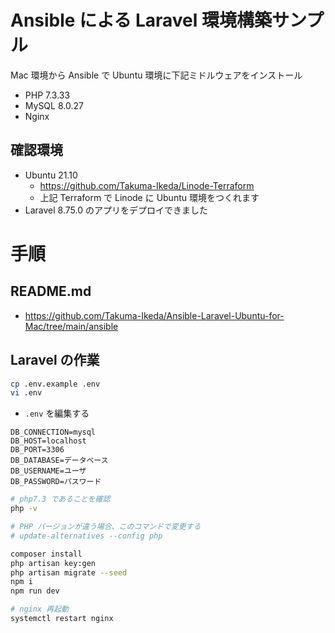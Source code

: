 # Ansible による Laravel 環境構築サンプル

Mac 環境から Ansible で Ubuntu 環境に下記ミドルウェアをインストール

- PHP 7.3.33
- MySQL 8.0.27
- Nginx

## 確認環境

- Ubuntu 21.10
  - https://github.com/Takuma-Ikeda/Linode-Terraform
  - 上記 Terraform で Linode に Ubuntu 環境をつくれます
- Laravel 8.75.0 のアプリをデプロイできました

# 手順

## README.md

- https://github.com/Takuma-Ikeda/Ansible-Laravel-Ubuntu-for-Mac/tree/main/ansible

## Laravel の作業

```sh
cp .env.example .env
vi .env
```

- `.env` を編集する

```
DB_CONNECTION=mysql
DB_HOST=localhost
DB_PORT=3306
DB_DATABASE=データベース
DB_USERNAME=ユーザ
DB_PASSWORD=パスワード
```

```sh
# php7.3 であることを確認
php -v

# PHP バージョンが違う場合、このコマンドで変更する
# update-alternatives --config php

composer install
php artisan key:gen
php artisan migrate --seed
npm i
npm run dev

# nginx 再起動
systemctl restart nginx
```
